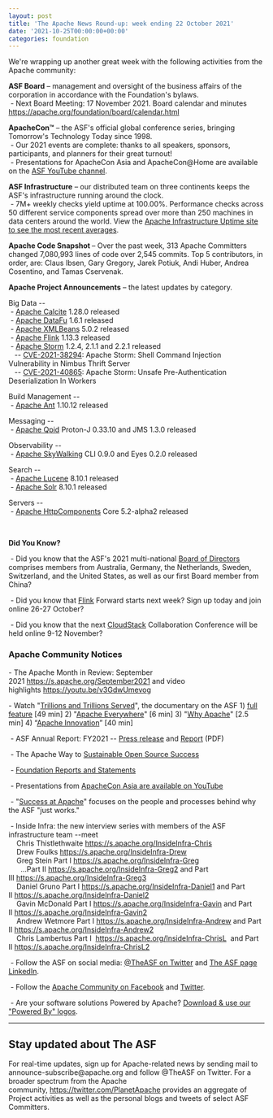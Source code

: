 ```yaml
---
layout: post
title: 'The Apache News Round-up: week ending 22 October 2021'
date: '2021-10-25T00:00:00+00:00'
categories: foundation
---
```

<p></p><p></p><p></p><p></p><p></p><p></p><p></p><p></p><p></p><p></p><p></p><p></p><p></p><p></p><p></p><p></p><p></p><p>We're wrapping up another great week with the following activities from the Apache community:</p><span style="font-weight: 700;">ASF Board</span>&nbsp;– management and oversight of the business affairs of the corporation in accordance with the Foundation's bylaws.<br>&nbsp;- Next Board Meeting: 17 November 2021. Board calendar and minutes <a href="https://apache.org/foundation/board/calendar.html" target="_blank">https://apache.org/foundation/board/calendar.html</a><p></p><p><span style="font-weight: 700;">ApacheCon™</span>&nbsp;–
 the ASF's official global conference series, bringing Tomorrow's 
Technology Today since 1998. <br>&nbsp;- Our 2021 events are complete: thanks to all speakers, sponsors, participants, and planners for their great turnout! <br>&nbsp;- Presentations for ApacheCon Asia and ApacheCon@Home are available on the <a href="https://www.youtube.com/c/TheApacheFoundation/" target="_blank">ASF YouTube channel</a>.</p><p><span style="font-weight: 700;">ASF Infrastructure</span>&nbsp;– our distributed team on three continents keeps the ASF's infrastructure running around the clock.<br>&nbsp;-
 7M+ weekly checks yield uptime at 100.00%. Performance checks across 50 
different service components spread over more than 250 machines in data 
centers around the world. View the <a href="http://www.apache.org/uptime/" target="_blank">Apache Infrastructure Uptime site to see the most recent averages</a>.<br></p><p><span style="font-weight: 700;">Apache Code Snapshot&nbsp;</span>–
 Over the past week, 313 Apache Committers changed 7,080,993 lines of 
code over 2,545 commits. Top 5 contributors, in order, are: Claus Ibsen, Gary Gregory, Jarek Potiuk, Andi Huber, Andrea Cosentino, and Tamas Cservenak. <span style="font-weight: 700;"></span></p><p><span style="font-weight: 700;">Apache Project Announcements</span>&nbsp;– the latest updates by category.</p>Big Data --<br>&nbsp;- <a href="https://calcite.apache.org/" target="_blank">Apache </a><span class="il"><a href="https://calcite.apache.org/" target="_blank">Calcite</a></span> 1.28.0 released<br>&nbsp;- <a href="https://datafu.apache.org/" target="_blank">Apache DataFu</a> 1.6.1 released<br>&nbsp;- <a href="https://xmlbeans.apache.org/" target="_blank">Apache </a><span class="il"><a href="https://xmlbeans.apache.org/" target="_blank">XMLBeans</a></span> 5.0.2 released<br>&nbsp;- <a href="https://flink.apache.org/" target="_blank">Apache </a><span class="il"><a href="https://flink.apache.org/" target="_blank">Flink</a></span> 1.13.3 released<br>&nbsp;- <a href="https://storm.apache.org/" target="_blank">Apache </a><span class="il"><a href="https://storm.apache.org/" target="_blank">Storm</a></span> 1.2.4, 2.1.1 and 2.2.1 released<br>&nbsp;&nbsp; -- <a href="https://s.apache.org/ky7q7" target="_blank">CVE-2021-38294</a>: Apache Storm: Shell Command Injection
 Vulnerability in Nimbus Thrift Server<br>&nbsp;&nbsp; -- <a href="https://s.apache.org/0ij50" target="_blank">CVE-2021-40865</a>: Apache Storm: Unsafe Pre-Authentication
 Deserialization In Workers<p></p><p>Build Management --<br>
&nbsp;- <a href="https://ant.apache.org/" target="_blank">Apache </a><span class="il"><a href="https://ant.apache.org/" target="_blank">Ant</a></span> 1.10.12 released<br></p><p></p><p></p>Messaging --<br>&nbsp;- <a href="https://qpid.apache.org/" target="_blank">Apache </a><span class="il"><a href="https://qpid.apache.org/" target="_blank">Qpid</a></span> Proton-J 0.33.10 and JMS 1.3.0 released<br>
<p></p><p>Observability --<br>&nbsp;- <a href="https://skywalking.apache.org/" target="_blank">Apache </a><span class="il"><a href="https://skywalking.apache.org/" target="_blank">SkyWalking</a></span> CLI 0.9.0 and Eyes 0.2.0 released <br>
</p><p></p>Search --<br>&nbsp;- <a href="http://lucene.apache.org/" target="_blank">Apache </a><span class="il"><a href="http://lucene.apache.org/" target="_blank">Lucene</a></span> 8.10.1 released<br>&nbsp;- <a href="http://solr.apache.org/" target="_blank">Apache Solr</a> 8.10.1 released<p></p>Servers --<br>&nbsp;- <a href="https://hc.apache.org/" target="_blank">Apache </a><span class="il"><a href="https://hc.apache.org/" target="_blank">HttpComponents</a></span> Core 5.2-alpha2 released<p><br></p><p></p><p><span style="font-weight: 700;">Did You Know?</span><br></p><p>&nbsp;- Did you know that the ASF's 2021 multi-national <a href="https://blogs.apache.org/foundation/entry/announcing-new-asf-board-of3" target="_blank">Board of Directors </a>
comprises members from Australia, Germany, the Netherlands, Sweden, 
Switzerland, and the United States, as well as our first Board member 
from China? </p><p>&nbsp;- Did you know that <a href="http://flink.apache.org/" target="_blank">Flink</a> Forward starts next week? Sign up today and join online 26-27 October? <br></p><p>&nbsp;- Did you know that the next <a href="http://cloudstack.apache.org/" target="_blank">CloudStack</a> Collaboration Conference will be held online 9-12 November? <br></p>

<h3>Apache Community Notices</h3>

<p>- The Apache Month in Review: September 2021&nbsp;<a href="https://s.apache.org/September2021" target="_blank">https://s.apache.org/September2021</a>&nbsp;and video highlights&nbsp;<a href="https://youtu.be/v3GdwUmevog" target="_blank">https://youtu.be/v3GdwUmevog</a></p><p>- Watch "<a href="https://www.youtube.com/watch?v=JUt2nb0mgwg" target="_blank">Trillions and Trillions Served</a>", the documentary on the ASF 1) <a href="https://www.youtube.com/watch?v=JUt2nb0mgwg" target="_blank">full feature</a> [49 min] 2) "<a href="https://www.youtube.com/watch?v=nXtIti9jMFI" target="_blank">Apache Everywhere</a>" [6 min] 3) "<a href="https://www.youtube.com/watch?v=YM5dLvNatRs" target="_blank">Why Apache</a>" [2.5 min] 4)&nbsp;“<a href="https://www.youtube.com/watch?v=qkvqJaX4S50" target="_blank">Apache Innovation</a>” [40 min]&nbsp;<br></p><p>&nbsp;- ASF Annual Report: FY2021 -- <a href="https://blogs.apache.org/foundation/entry/the-apache-software-foundation-announces78" target="_blank">Press release</a>&nbsp;and&nbsp;<a href="https://www.apache.org/foundation/docs/FY2021AnnualReport.pdf" target="_blank" style="background-color: rgb(255, 255, 255);">Report</a>&nbsp;(PDF)</p><p>&nbsp;- The Apache Way to <a href="https://s.apache.org/GhnI" target="_blank">Sustainable Open Source Success</a>&nbsp;</p><p>&nbsp;- <a href="http://www.apache.org/foundation/reports.html" target="_blank">Foundation Reports and Statements</a><br></p><p>&nbsp;- Presentations from <a href="https://www.youtube.com/c/TheApacheFoundation/playlists?app=desktop&amp;view=50&amp;sort=dd&amp;shelf_id=2" target="_blank">ApacheCon Asia are available on YouTube</a></p><p>&nbsp;- "<a href="https://blogs.apache.org/foundation/category/SuccessAtApache" target="_blank">Success at Apache</a>" focuses on the people and processes behind why the ASF "just works."&nbsp;<br></p><div><p>&nbsp;- Inside Infra: the new interview series with members of the ASF infrastructure team --meet&nbsp;<br>&nbsp; &nbsp; Chris Thistlethwaite&nbsp;<a href="https://s.apache.org/InsideInfra-Chris" target="_blank">https://s.apache.org/InsideInfra-Chris</a><br>&nbsp; &nbsp; Drew Foulks&nbsp;<a href="https://s.apache.org/InsideInfra-Drew" rel="noreferrer" target="_blank" data-saferedirecturl="https://www.google.com/url?q=https://s.apache.org/InsideInfra-Drew&amp;source=gmail&amp;ust=1588339104628000&amp;usg=AFQjCNF9dVEn48pV7o9HBG14sP9uprU8Xw">https://s.apache.org/InsideInf<wbr>ra-Drew</a><br>&nbsp; &nbsp; Greg Stein Part I&nbsp;<a href="https://s.apache.org/InsideInfra-Greg" target="_blank">https://s.apache.org/InsideInfra-Greg</a><br>&nbsp; &nbsp; &nbsp; ...Part II&nbsp;<a href="https://s.apache.org/InsideInfra-Greg2" target="_blank">https://s.apache.org/InsideInfra-Greg2</a>&nbsp;and Part III&nbsp;<a href="https://s.apache.org/InsideInfra-Greg3" target="_blank">https://s.apache.org/InsideInfra-Greg3</a><br>&nbsp; &nbsp; Daniel Gruno Part I&nbsp;<a href="https://s.apache.org/InsideInfra-Daniel1" target="_blank">https://s.apache.org/InsideInfra-Daniel1</a>&nbsp;and Part II&nbsp;<a href="https://s.apache.org/InsideInfra-Daniel2" target="_blank">https://s.apache.org/InsideInfra-Daniel2</a><br>&nbsp;&nbsp;&nbsp; Gavin McDonald Part I&nbsp;<a href="https://s.apache.org/InsideInfra-Gavin" target="_blank">https://s.apache.org/InsideInfra-Gavin</a>&nbsp;and Part II&nbsp;<a href="https://s.apache.org/InsideInfra-Gavin2" target="_blank">https://s.apache.org/InsideInfra-Gavin2</a><br>&nbsp;&nbsp;&nbsp; Andrew Wetmore Part I&nbsp;<a href="https://s.apache.org/InsideInfra-Andrew" target="_blank">https://s.apache.org/InsideInfra-Andrew</a>&nbsp;and Part II&nbsp;<a href="https://s.apache.org/InsideInfra-Andrew2" target="_blank">https://s.apache.org/InsideInfra-Andrew2</a><br>&nbsp; &nbsp; Chris Lambertus Part I&nbsp;&nbsp;<a href="https://s.apache.org/InsideInfra-ChrisL" target="_blank">https://s.apache.org/InsideInfra-ChrisL</a>&nbsp; and Part II&nbsp;<a href="https://s.apache.org/InsideInfra-ChrisL2" target="_blank">https://s.apache.org/InsideInfra-ChrisL2</a></p></div><div><p>&nbsp;- Follow the ASF on social media: <a href="https://twitter.com/TheASF" target="_blank">@TheASF on Twitter</a>&nbsp;and <a href="https://www.linkedin.com/company/the-apache-software-foundation" target="_blank">The ASF page LinkedIn</a>.&nbsp;<br></p><p>&nbsp;- Follow the <a href="https://www.facebook.com/ApacheSoftwareFoundation/" target="_blank">Apache Community on Facebook</a>&nbsp;and <a href="https://twitter.com/ApacheCommunity" target="_blank">Twitter</a>.&nbsp;</p></div><div>&nbsp;- Are your software solutions Powered by Apache? <a href="http://www.apache.org/foundation/press/kit/#poweredby" target="_blank">Download &amp; use our "Powered By" logos</a>.<br></div><p><span class="LrzXr"></span><span class="LrzXr"></span></p><div><hr>
<h2>Stay updated about The ASF</h2>
<p>For real-time updates, sign up for Apache-related news by sending 
mail to announce-subscribe@apache.org and follow @TheASF on Twitter. For
 a broader spectrum from the Apache community,&nbsp;<a href="https://twitter.com/PlanetApache">https://twitter.com/PlanetApache</a>&nbsp;provides an aggregate of Project activities as well as the personal blogs and tweets of select ASF Committers.</p></div><p><br></p><p></p><p></p><p></p><p></p><p></p><p></p><p></p><p></p><p></p><p><br></p><p></p><p></p><p></p><p></p><p></p><p></p><p></p><p></p><p></p><p></p><p></p>

